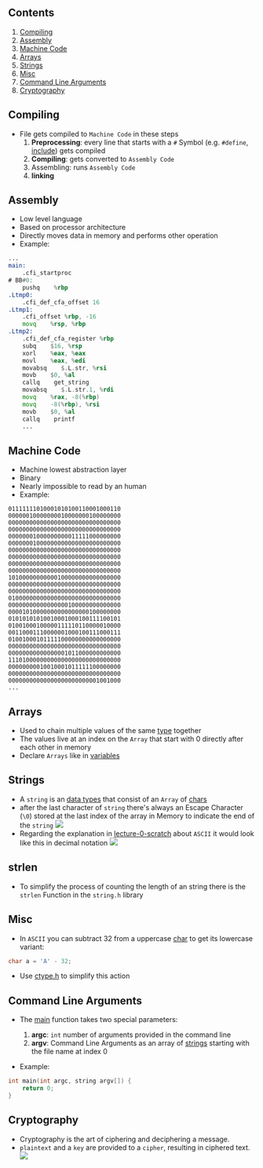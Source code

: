 ## Contents

1. [Compiling](#compiling)
2. [Assembly](#assembly)
3. [Machine Code](#machine-code)
4. [Arrays](#arrays)
5. [Strings](#strings)
6. [Misc](#misc)
7. [Command Line Arguments](#command-line-arguments)
8. [Cryptography](#cryptography)
## Compiling

- File gets compiled to `Machine Code` in these steps
	1. **Preprocessing**: every line that starts with a `#` Symbol (e.g. `#define`, [include](libraries.md)) gets compiled
	2. **Compiling**: gets converted to `Assembly Code`
	3. Assembling: runs `Assembly Code`
	4. **linking**

## Assembly
- Low level language
- Based on processor architecture
- Directly moves data in memory and performs other operation
- Example:
```asm
...
main:
    .cfi_startproc
# BB#0:
    pushq    %rbp
.Ltmp0:
    .cfi_def_cfa_offset 16
.Ltmp1:
    .cfi_offset %rbp, -16
    movq    %rsp, %rbp
.Ltmp2:
    .cfi_def_cfa_register %rbp
    subq    $16, %rsp
    xorl    %eax, %eax
    movl    %eax, %edi
    movabsq    $.L.str, %rsi
    movb    $0, %al
    callq    get_string
    movabsq    $.L.str.1, %rdi
    movq    %rax, -8(%rbp)
    movq    -8(%rbp), %rsi
    movb    $0, %al
    callq    printf
    ...
```

## Machine Code

- Machine lowest abstraction layer
- Binary
- Nearly impossible to read by an human
- Example:
```
01111111010001010100110001000110
00000010000000010000000100000000
00000000000000000000000000000000
00000000000000000000000000000000
00000001000000000011111000000000
00000001000000000000000000000000
00000000000000000000000000000000
00000000000000000000000000000000
00000000000000000000000000000000
00000000000000000000000000000000
10100000000000100000000000000000
00000000000000000000000000000000
00000000000000000000000000000000
01000000000000000000000000000000
00000000000000000100000000000000
00001010000000000000000100000000
01010101010010001000100111100101
01001000100000111110110000010000
00110001110000001000100111000111
01001000101111100000000000000000
00000000000000000000000000000000
00000000000000001011000000000000
11101000000000000000000000000000
00000000010010001011111100000000
00000000000000000000000000000000
00000000000000000000000001001000
...
```


## Arrays

- Used to chain multiple values of the same [type](computer-science/summaries/c/types.md) together
- The values live at an index on the `Array` that start with 0 directly after each other in memory
- Declare `Arrays` like in [variables](variables.md)

## Strings

- A `string` is an [data types](computer-science/summaries/c/types.md) that consist of an `Array` of [chars](computer-science/summaries/c/types.md)
- after the last character of `string` there's always an Escape Character (`\0`) stored at the last index of the array in Memory to indicate the end of the `string`
	![](string.png)
- Regarding the explanation in [lecture-0-scratch](lecture-0-scratch.md) about `ASCII` it would look like this in decimal notation
	![](string-decimal.png)

## strlen

- To simplify the process of counting the length of an string there is the `strlen` Function in the `string.h` library


## Misc

- In `ASCII` you can subtract 32 from a uppercase [char](computer-science/summaries/c/types.md) to get its lowercase variant:
```c
char a = 'A' - 32;
```
- Use [ctype.h](libraries.md) to simplify this action

## Command Line Arguments

- The [main](lecture-1-c.md) function takes two special parameters:
	1. **argc**: `int` number of arguments provided in the command line
	2. **argv**: Command Line Arguments as an array of [strings](computer-science/summaries/c/types.md) starting with the file name at index 0

- Example:
```c
int main(int argc, string argv[]) {
	return 0;
}
```

## Cryptography

- Cryptography is the art of ciphering and deciphering a message.
- `plaintext` and a `key` are provided to a `cipher`, resulting in ciphered text.
	![](ciphertext.png)

